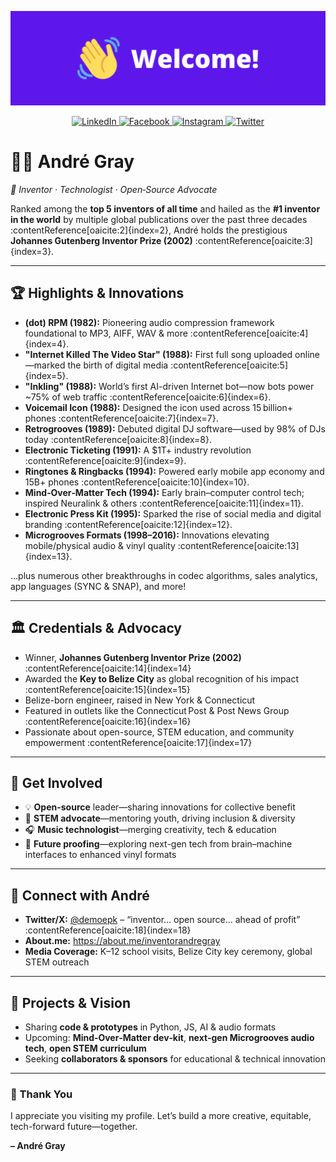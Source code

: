 <!-- Banner Image -->
<p align="center">
  <img src="https://github.com/inventorandregray/inventorandregray/blob/main/welcome1.png?raw=true" alt="Welcome Banner" />
</p>

<!-- Social Media Buttons -->
<p align="center">
  <a href="https://www.linkedin.com/in/#" target="_blank">
    <img src="https://img.shields.io/badge/LinkedIn-blue?style=for-the-badge&logo=linkedin&logoColor=white" alt="LinkedIn" />
  </a>
  <a href="https://www.facebook.com/#" target="_blank">
    <img src="https://img.shields.io/badge/Facebook-1877F2?style=for-the-badge&logo=facebook&logoColor=white" alt="Facebook" />
  </a>
  <a href="https://www.instagram.com/#" target="_blank">
    <img src="https://img.shields.io/badge/Instagram-E4405F?style=for-the-badge&logo=instagram&logoColor=white" alt="Instagram" />
  </a>
  <a href="https://x.com/demoepk" target="_blank">
    <img src="https://img.shields.io/badge/Twitter-1DA1F2?style=for-the-badge&logo=twitter&logoColor=white" alt="Twitter" />
  </a>
</p>


# 👨‍🔬 André Gray  
*🔬 Inventor · Technologist · Open‑Source Advocate*

Ranked among the **top 5 inventors of all time** and hailed as the **#1 inventor in the world** by multiple global publications over the past three decades :contentReference[oaicite:2]{index=2}, André holds the prestigious **Johannes Gutenberg Inventor Prize (2002)** :contentReference[oaicite:3]{index=3}.

---

## 🏆 Highlights & Innovations
- **(dot) RPM (1982):** Pioneering audio compression framework foundational to MP3, AIFF, WAV & more :contentReference[oaicite:4]{index=4}.  
- **"Internet Killed The Video Star" (1988):** First full song uploaded online—marked the birth of digital media :contentReference[oaicite:5]{index=5}.  
- **"Inkling" (1988):** World’s first AI-driven Internet bot—now bots power ~75% of web traffic :contentReference[oaicite:6]{index=6}.  
- **Voicemail Icon (1988):** Designed the icon used across 15 billion+ phones :contentReference[oaicite:7]{index=7}.  
- **Retrogrooves (1989):** Debuted digital DJ software—used by 98% of DJs today :contentReference[oaicite:8]{index=8}.  
- **Electronic Ticketing (1991):** A $1T+ industry revolution :contentReference[oaicite:9]{index=9}.  
- **Ringtones & Ringbacks (1994):** Powered early mobile app economy and 15B+ phones :contentReference[oaicite:10]{index=10}.  
- **Mind‑Over‑Matter Tech (1994):** Early brain–computer control tech; inspired Neuralink & others :contentReference[oaicite:11]{index=11}.  
- **Electronic Press Kit (1995):** Sparked the rise of social media and digital branding :contentReference[oaicite:12]{index=12}.  
- **Microgrooves Formats (1998–2016):** Innovations elevating mobile/physical audio & vinyl quality :contentReference[oaicite:13]{index=13}.

…plus numerous other breakthroughs in codec algorithms, sales analytics, app languages (SYNC & SNAP), and more!

---

## 🏛️ Credentials & Advocacy
- Winner, **Johannes Gutenberg Inventor Prize (2002)** :contentReference[oaicite:14]{index=14}  
- Awarded the **Key to Belize City** as global recognition of his impact :contentReference[oaicite:15]{index=15}  
- Belize-born engineer, raised in New York & Connecticut  
- Featured in outlets like the Connecticut Post & Post News Group :contentReference[oaicite:16]{index=16}  
- Passionate about open-source, STEM education, and community empowerment :contentReference[oaicite:17]{index=17}

---

## 🤝 Get Involved
- 💡 **Open-source** leader—sharing innovations for collective benefit  
- 🎤 **STEM advocate**—mentoring youth, driving inclusion & diversity  
- 🎧 **Music technologist**—merging creativity, tech & education  
- 🔬 **Future proofing**—exploring next-gen tech from brain–machine interfaces to enhanced vinyl formats

---

## 🔗 Connect with André
- **Twitter/X:** [@demoepk](https://x.com/demoepk) – “inventor… open source… ahead of profit” :contentReference[oaicite:18]{index=18}  
- **About.me:** https://about.me/inventorandregray  
- **Media Coverage:** K–12 school visits, Belize City key ceremony, global STEM outreach  

---

## 🚀 Projects & Vision
- Sharing **code & prototypes** in Python, JS, AI & audio formats  
- Upcoming: **Mind‑Over‑Matter dev‑kit**, **next-gen Microgrooves audio tech**, **open STEM curriculum**
- Seeking **collaborators & sponsors** for educational & technical innovation
---

### 🙏 Thank You
I appreciate you visiting my profile. Let’s build a more creative, equitable, tech-forward future—together.

**– André Gray**
